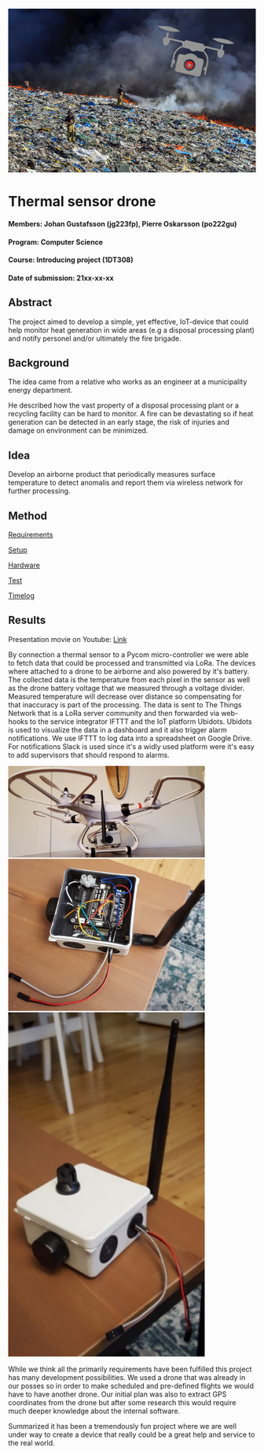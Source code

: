 ![Fire and drone](/img/project_plan_front.jpg "fire_drone")

# Thermal sensor drone

#### Members: Johan Gustafsson (jg223fp), Pierre Oskarsson (po222gu)
#### Program: Computer Science  
#### Course:  Introducing project (1DT308)
#### Date of submission: 21xx-xx-xx

## Abstract
The project aimed to develop a simple, yet effective, IoT-device that could help monitor heat generation in wide areas (e.g a disposal processing plant) and notify personel and/or ultimately the fire brigade.

## Background
The idea came from a relative who works as an engineer at a municipality energy department.

He described how the vast property of a disposal processing plant or a recycling facility can be hard to monitor. A fire can be devastating so if heat generation can be detected in an early stage, the risk of injuries and damage on environment can be minimized.

## Idea
Develop an airborne product that periodically measures surface temperature to detect anomalis and report them via wireless network for further processing.

## Method
[Requirements](/doc/requirements.md)

[Setup](/doc/setup.md)

[Hardware](/doc/hardware.md)

[Test](/doc/test.md)

[Timelog](/doc/timelog.md)

## Results
Presentation movie on Youtube: [Link](https://youtu.be/mJG1LvA-VR4)

By connection a thermal sensor to a Pycom micro-controller we were able to fetch data that could be processed and transmitted via LoRa. The devices where attached to a drone to be airborne and also powered by it's battery. The collected data is the temperature from each pixel in the sensor as well as the drone battery voltage that we measured through a voltage divider.
Measured temperature will decrease over distance so compensating for that inaccuracy is part of the processing. The data is sent to The Things Network that is a LoRa server community and then forwarded via web-hooks to the service integrator IFTTT and the IoT platform Ubidots. Ubidots is used to visualize the data in a dashboard and it also trigger alarm notifications. We use IFTTT to log data into a spreadsheet on Google Drive. For notifications Slack is used since it's a widly used platform were it's easy to add supervisors that should respond to alarms.

<img src="/img/complete2.jpg" width="400">
<img src="/img/build4.jpg" width="400">
<img src="/img/complete1.jpg" width="400">

While we think all the primarily requirements have been fulfilled this project has many development possibilities. We used a drone that was already in our posses so in order to make scheduled and pre-defined flights we would have to have another drone. Our initial plan was also to extract GPS coordinates from the drone but after some research this would require much deeper knowledge about the internal software.

Summarized it has been a tremendously fun project where we are well under way to create a device that really could be a great help and service to the real world.
